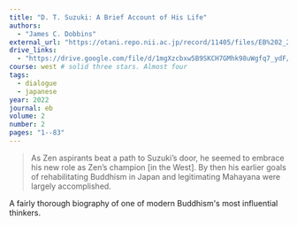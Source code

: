 ```yaml
---
title: "D. T. Suzuki: A Brief Account of His Life"
authors:
  - "James C. Dobbins"
external_url: "https://otani.repo.nii.ac.jp/record/11405/files/EB%202_2_3_ARTICLES%20%282%29-3.pdf"
drive_links:
  - "https://drive.google.com/file/d/1mgXzcbxw5B9SKCH7GMhk98uWgfq7_ydF/view?usp=drivesdk"
course: west # solid three stars. Almost four
tags:
  - dialogue
  - japanese
year: 2022
journal: eb
volume: 2
number: 2
pages: "1--83"
---
```


> As Zen aspirants beat a path to Suzuki’s door, he seemed to embrace his new role as Zen’s champion [in the West]. By then his earlier goals of rehabilitating Buddhism in Japan and legitimating Mahayana were largely accomplished. 

A fairly thorough biography of one of modern Buddhism's most influential thinkers.
